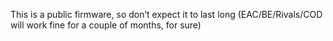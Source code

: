 This is a public firmware, so don’t expect it to last long (EAC/BE/Rivals/COD will work fine for a couple of months, for sure)
